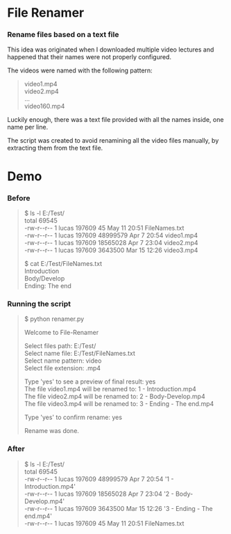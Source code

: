 # File Renamer

### Rename files based on a text file

This idea was originated when I downloaded multiple video lectures and happened that their names were not properly configured.

The videos were named with the following pattern:   
> video1.mp4  
> video2.mp4  
> ...     
> video160.mp4

Luckily enough, there was a text file provided with all the names inside, one name per line.

The script was created to avoid renamining all the video files manually, by extracting them from the text file.

# Demo

### Before

  
>  $ ls -l E:/Test/   
>  total 69545    
>  -rw-r--r-- 1 lucas 197609       45 May 11 20:51 FileNames.txt      
>  -rw-r--r-- 1 lucas 197609 48999579 Apr  7 20:54 video1.mp4     
>  -rw-r--r-- 1 lucas 197609 18565028 Apr  7 23:04 video2.mp4     
>  -rw-r--r-- 1 lucas 197609  3643500 Mar 15 12:26 video3.mp4     
> 
> $ cat E:/Test/FileNames.txt     
> Introduction    
> Body/Develop    
> Ending: The end     


### Running the script
> $ python renamer.py 
> 
> Welcome to File-Renamer
> 
> Select files path: E:/Test/     
> Select name file: E:/Test/FileNames.txt     
> Select name pattern: video      
> Select file extension: .mp4     
> 
> Type 'yes' to see a preview of final result: yes  
> The file video1.mp4 will be renamed to: 1 - Introduction.mp4    
> The file video2.mp4 will be renamed to: 2 - Body-Develop.mp4    
> The file video3.mp4 will be renamed to: 3 - Ending - The end.mp4    
> 
> Type 'yes' to confirm rename: yes
> 
> Rename was done.

### After
> $ ls -l E:/Test/    
> total 69545     
> -rw-r--r-- 1 lucas 197609 48999579 Apr  7 20:54 '1 - Introduction.mp4'      
> -rw-r--r-- 1 lucas 197609 18565028 Apr  7 23:04 '2 - Body-Develop.mp4'      
> -rw-r--r-- 1 lucas 197609  3643500 Mar 15 12:26 '3 - Ending - The end.mp4'      
> -rw-r--r-- 1 lucas 197609       45 May 11 20:51  FileNames.txt      
